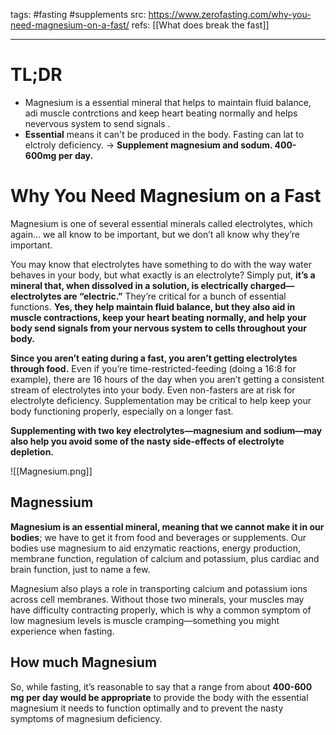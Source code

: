 tags: #fasting #supplements
src: https://www.zerofasting.com/why-you-need-magnesium-on-a-fast/
refs: [[What does break the fast]] 

---
# TL;DR
- Magnesium is a essential mineral that helps to maintain fluid balance, adi muscle contrctions and keep heart beating normally and helps nevervous system to send signals . 
- **Essential** means it can't be produced in the body. Fasting can lat to elctroly deficiency. 
-> **Supplement magnesium and sodum. 400-600mg per day.**

# Why You Need Magnesium on a Fast
Magnesium is one of several essential minerals called electrolytes, which again… we all know to be important, but we don’t all know why they’re important. 

You may know that electrolytes have something to do with the way water behaves in your body, but what exactly is an electrolyte? Simply put, **it’s a mineral that, when dissolved in a solution, is electrically charged—electrolytes are “electric.”** They’re critical for a bunch of essential functions. **Yes, they help maintain fluid balance, but they also aid in muscle contractions, keep your heart beating normally, and help your body send signals from your nervous system to cells throughout your body.**

**Since you aren’t eating during a fast, you aren’t getting electrolytes through food.** Even if you’re time-restricted-feeding (doing a 16:8 for example), there are 16 hours of the day when you aren’t getting a consistent stream of electrolytes into your body. Even non-fasters are at risk for electrolyte deficiency. Supplementation may be critical to help keep your body functioning properly, especially on a longer fast. 

**Supplementing with two key electrolytes—magnesium and sodium—may also help you avoid some of the nasty side-effects of electrolyte depletion.** 

![[Magnesium.png]]

## Magnessium
**Magnesium is an essential mineral, meaning that we cannot make it in our bodies**; we have to get it from food and beverages or supplements. Our bodies use magnesium to aid enzymatic reactions, energy production, membrane function, regulation of calcium and potassium, plus cardiac and brain function, just to name a few. 

Magnesium also plays a role in transporting calcium and potassium ions across cell membranes. Without those two minerals, your muscles may have difficulty contracting properly, which is why a common symptom of low magnesium levels is muscle cramping—something you might experience when fasting. 

## How much Magnesium 
So, while fasting, it’s reasonable to say that a range from about **400-600 mg per day would be appropriate** to provide the body with the essential magnesium it needs to function optimally and to prevent the nasty symptoms of magnesium deficiency. 






